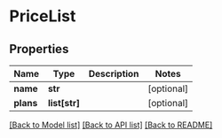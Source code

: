 # PriceList

## Properties
Name | Type | Description | Notes
------------ | ------------- | ------------- | -------------
**name** | **str** |  | [optional] 
**plans** | **list[str]** |  | [optional] 

[[Back to Model list]](../README.md#documentation-for-models) [[Back to API list]](../README.md#documentation-for-api-endpoints) [[Back to README]](../README.md)


